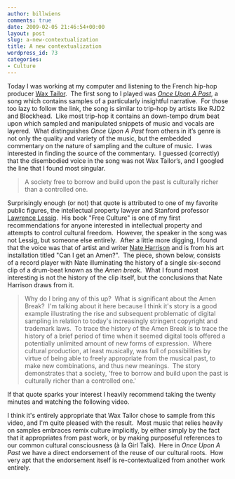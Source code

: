 ```yaml
---
author: billwiens
comments: true
date: 2009-02-05 21:46:54+00:00
layout: post
slug: a-new-contextualization
title: A new contextualization
wordpress_id: 73
categories:
- Culture
---
```


Today I was working at my computer and listening to the French hip-hop producer [Wax Tailor](http://www.last.fm/music/Wax+Tailor).  The first song to I played was _[Once Upon A Past](http://www.last.fm/music/Wax+Tailor/_/Once+upon+a+past)_, a song which contains samples of a particularly insightful narrative.  For those too lazy to follow the link, the song is similar to trip-hop by artists like RJD2 and Blockhead.  Like most trip-hop it contains an down-tempo drum beat upon which sampled and manipulated snippets of music and vocals are layered.  What distinguishes _Once Upon A Past_ from others in it’s genre is not only the quality and variety of the music, but the embedded commentary on the nature of sampling and the culture of music.  I was interested in finding the source of the commentary.  I guessed (correctly) that the disembodied voice in the song was not Wax Tailor’s, and I googled the line that I found most singular.


<blockquote>A society free to borrow and build upon the past is culturally richer than a controlled one.</blockquote>


Surprisingly enough (or not) that quote is attributed to one of my favorite public figures, the intellectual property lawyer and Stanford professor [Lawrence Lessig](http://en.wikipedia.org/wiki/Lawrence_Lessig).  His book "Free Culture" is one of my first recommendations for anyone interested in intellectual property and attempts to control cultural freedom.  However, the speaker in the song was not Lessig, but someone else entirely.  After a little more digging, I found that the voice was that of artist and writer [Nate Harrison](http://nkhstudio.com/pages/bio.html) and is from his art installation titled "Can I get an Amen?".  The piece, shown below, consists of a record player with Nate illuminating the history of a single six-second clip of a drum-beat known as the _Amen break_.  What I found most interesting is not the history of the clip itself, but the conclusions that Nate Harrison draws from it.


<blockquote>Why do I bring any of this up?  What is significant about the Amen Break?  I'm talking about it here because I think it's story is a good example illustrating the rise and subsequent problematic of digital sampling in relation to today's increasingly stringent copyright and trademark laws.  To trace the history of the Amen Break is to trace the history of a brief period of time when it seemed digital tools offered a potentially unlimited amount of new forms of expression.  Where cultural production, at least musically, was full of possibilities by virtue of being able to freely appropriate from the musical past, to make new combinations, and thus new meanings.  The story demonstrates that a society, 'free to borrow and build upon the past is culturally richer than a controlled one.'</blockquote>


If that quote sparks your interest I heavily recommend taking the twenty minutes and watching the following video.





I think it's entirely appropriate that Wax Tailor chose to sample from this video, and I'm quite pleased with the result.  Most music that relies heavily on samples embraces remix culture implicitly, by either simply by the fact that it appropriates from past work, or by making purposeful references to our common cultural consciousness (à la Girl Talk).  Here in _Once Upon A Past_ we have a direct endorsement of the reuse of our cultural roots.  How very apt that the endorsement itself is re-contextualized from another work entirely.
